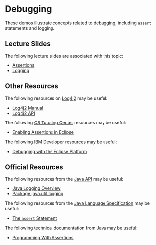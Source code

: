 Debugging
=================================================

These demos illustrate concepts related to debugging, including `assert` statements and logging.

## Lecture Slides ##

The following lecture slides are associated with this topic:

- [Assertions](https://docs.google.com/presentation/d/e/2PACX-1vTl6LC2VscLhK2W6pmh_-EaL3_I1_Zx8tK5qrWGBueNmX-QoRda08cAc03_dgLZPn6p7eZzujLyhuPo/pub?start=false&loop=false&delayms=3000)
- [Logging](https://docs.google.com/presentation/d/e/2PACX-1vRDxdHjmrgM4ceVlPFpI1a2wLSJRNw5i4L0n_ihet9T0D1RMtjrDsUL15P4eubiB0fgXa-Usg8cVZvX/pub?start=false&loop=false&delayms=3000)

## Other Resources ##

The following resources on [Log4j2](https://logging.apache.org/log4j/2.x/) may be useful:

- [Log4j2 Manual](https://logging.apache.org/log4j/2.x/manual/api.html)
- [Log4j2 API](https://logging.apache.org/log4j/2.x/log4j-api/apidocs/index.html) 

The following [CS Tutoring Center](http://tutoringcenter.cs.usfca.edu/resources/) resources may be useful:

- [Enabling Assertions in Eclipse](http://tutoringcenter.cs.usfca.edu/resources/enabling-assertions-in-eclipse.html)

The following IBM Developer resources may be useful:

- [Debugging with the Eclipse Platform](https://www.ibm.com/developerworks/library/os-ecbug/)

## Official Resources ##

The following resources from the [Java API](https://docs.oracle.com/en/java/javase/15/docs/api/) may be useful:

- [Java Logging Overview](https://docs.oracle.com/en/java/javase/15/core/java-logging-overview.html)
- [Package java.util.logging](https://docs.oracle.com/en/java/javase/15/docs/api/java.logging/java/util/logging/package-summary.html)

The following resources from the [Java Language Specification](https://docs.oracle.com/javase/specs/jls/se15/html/index.html) may be useful:

- [The `assert` Statement](https://docs.oracle.com/javase/specs/jls/se15/html/jls-14.html#jls-14.10)

The following technical documentation from Java may be useful:

- [Programming With Assertions](http://docs.oracle.com/javase/8/docs/technotes/guides/language/assert.html)
